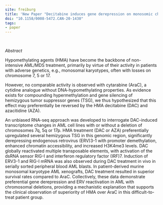 ```yaml
---
site: freiburg
title: 'New Paper "Decitabine induces gene derepression on monosomic chromosomes: in vitro and in vivo effects in adverse-risk cytogenetics AML"'
doi: "10.1158/0008-5472.CAN-20-1430"
tags:
- paper
---
```

<br>

_Abstract_

Hypomethylating agents (HMA) have become the backbone of non-intensive AML/MDS treatment, primarily by virtue of their activity in patients with adverse genetics, e.g., monosomal karyotypes, often with losses on chromosome 7, 5 or 17. 

However, no comparable activity is observed with cytarabine (AraC), a cytidine analogue without DNA-hypomethylating properties. As evidence exists for compounding hypermethylation and gene silencing of hemizygous tumor suppressor genes (TSG), we thus hypothesized that this effect may preferentially be reversed by the HMA decitabine (DAC) and azacitidine (AZA). 

An unbiased RNA-seq approach was developed to interrogate DAC-induced transcriptome changes in AML cell lines with or without a deletion of chromosomes 7q, 5q or 17p. HMA treatment (DAC or AZA) preferentially upregulated several hemizygous TSG in this genomic region, significantly derepressing endogenous retrovirus (ERV)3-1 with promoter demethylation, enhanced chromatin accessibility, and increased H3K4me3 levels. DAC globally reactivated multiple transposable elements, with activation of the dsRNA sensor RIG-I and interferon regulatory factor (IRF)7. Induction of ERV3-1 and RIG-I mRNA was also observed during DAC treatment in vivo in serially sorted peripheral blood AML blasts. In patient-derived murine monosomal karyotype AML xenografts, DAC treatment resulted in superior survival rates compared to AraC. Collectively, these data demonstrate preferential gene derepression and ERV reactivation in AML with chromosomal deletions, providing a mechanistic explanation that supports the clinical observation of superiority of HMA over AraC in this difficult-to-treat patient group. 

